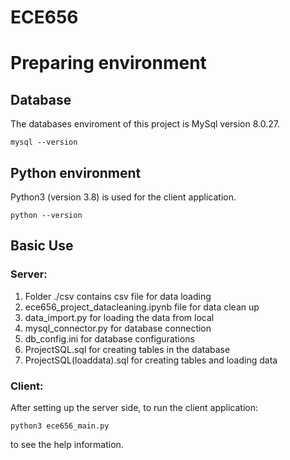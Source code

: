 # ECE656

# Preparing environment

## Database

The databases enviroment of this project is MySql version 8.0.27.

```console
mysql --version
```

## Python environment

Python3 (version 3.8) is used for the client application.

```console
python --version
```


## Basic Use

### Server:

1. Folder ./csv contains csv file for data loading
2. ece656_project_datacleaning.ipynb file for data clean up
3. data_import.py for loading the data from local
4. mysql_connector.py for database connection
5. db_config.ini for database configurations
6. ProjectSQL.sql for creating tables in the database
7. ProjectSQL(loaddata).sql for creating tables and loading data

### Client:

After setting up the server side, to run the client application:

```console
python3 ece656_main.py
```

to see the help information.
